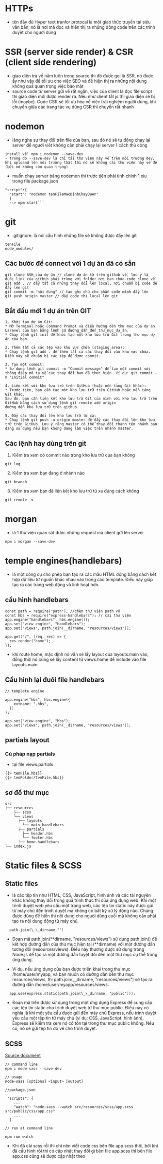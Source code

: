 # HTTPs

- tên đầy đủ Hyper text tranfor protocal là một giao thức truyền tải siêu văn bản, nó là nơi mà đọc và hiển thị ra những dòng code trên các trình duyệt cho người dùng

# SSR (server side render) & CSR (client side rendering)

- giao diện trả về nằm luôn trong source thì đó được gọi là SSR, nó được ấy như vậy để tối ưu cho việc SEO và để hiện thị ra những nội dung không quá quan trọng việc bảo mật
- source code từ server gửi về rất ngắn, việc của client là đọc file script thì giao diện mới được render ra. Nếu như client tắt js thì giao diện sẽ bị lỗi (maybe). Code CSR sẽ tối ưu hóa về việc trải nghiệm người dùng, khi chuyển giữa các trang tác vụ dùng CSR thì chuyển rất nhanh

# nodemon

- lắng nghe sự thay đổi trên file của bạn, sau đó nó sẽ tự động chạy lại server để người viết không cần phải chạy lại server 1 cách thủ công

```
install về: npm i nodemon --save-dev
- trong đó --save-dev là chỉ tải thư viện này về trên môi trường dev, khi uploand lên môi trường thật thì nó sẽ không cài thư viện này về để (bởi nó không còn quan trọng)
```

- muốn chạy server bằng nodemon thì trước tiên phải tinh chỉnh 1 xíu trong file package.json

````
"script":{
  "start": "nodemon tenFileMacDinhChayDuAn"
  }
  --> npm start```
````

# git

- .gitignore: là nơi cấu hình những file sẽ không được đẩy lên git

```
tenFile
node_modules/
```

## Các bước để connect với 1 dự án đã có sẵn

```
git clone SSH_của dự án // clone dự án từ trên github về, lưu ý là đuôi link của github phải trùng với folder nơi bạn chứa code clone về
git add . // đẩy tất cả những thay đổi lên local, nơi chuẩn bị code để đẩy lên git
git commit -m "nội dung" // tạo ghi chú cho phần code mình đẩy lên
git push origin master // đẩy code thì local lên git
```

## Bắt đầu mới 1 dự án trên GIT

```
1. Khởi tạo dự án Git:
* Mở Terminal hoặc Command Prompt và điều hướng đến thư mục của dự án Laravel của bạn bằng lệnh cd đường_dẫn_đến_thư_mục_dự_án.
* Chạy lệnh git init để khởi tạo một kho lưu trữ Git trong thư mục dự án của bạn.

2. Thêm tất cả các tệp vào khu vực chứa (staging area):
* Chạy lệnh git add . để thêm tất cả các thay đổi vào khu vực chứa. Điều này sẽ chuẩn bị các tệp để được commit.

3. Tạo một commit:
* Sử dụng lệnh git commit -m "Commit message" để tạo một commit với thông điệp mô tả về các thay đổi bạn đã thực hiện. Ví dụ: git commit -m "Initial commit"

4. Liên kết với kho lưu trữ trên GitHub (hoặc nền tảng Git khác):
* Trước tiên, bạn cần tạo một kho lưu trữ trên GitHub hoặc nền tảng Git khác.
Sau đó, bạn cần liên kết kho lưu trữ Git của mình với kho lưu trữ trên GitHub bằng cách sử dụng lệnh git remote add origin đường_dẫn_kho_lưu_trữ_trên_github.

5. Đẩy các thay đổi lên kho lưu trữ từ xa:
* Chạy lệnh git push -u origin master để đẩy các thay đổi lên kho lưu trữ trên GitHub. Lưu ý rằng master có thể thay đổi thành tên nhánh bạn đang sử dụng nếu bạn không đang làm việc trên nhánh master.
```

## Các lệnh hay dùng trên git

1. Kiểm tra xem có commit nào trong kho lưu trữ của bạn không

```
git log
```

2. Kiểm tra xem bạn đang ở nhánh nào

```
git branch
```

3. Kiểm tra xem bạn đã liên kết kho lưu trữ từ xa đúng cách không

```
git remote -v
```

# morgan

- là 1 thư viện quan sát được những request mà client gửi lên server

```
npm i morgan --save-dev
```

# temple engines(handlebars)

- là một công cụ cho phép bạn tạo ra các mẫu HTML động bằng cách kết hợp dữ liệu từ nguồn khác nhau vào trong các template. Điều này giúp tạo ra các trang web động và linh hoạt hơn.

## cấu hình handlebars

```
const path = require("path"); //chèn thư viện path vô
const hbs = require("express-handlebars"); // cài thư viện
app.engine("handlebars", hbs.engine());
app.set("view engine", "handlebars");
app.set("views", path.join(__dirname, "resources/views"));

app.get("/", (req, res) => {
  res.render("home");
});
```

- khi route home, mặc định nó vẫn sẽ lấy layout của layouts.main vào, đồng thời nó cũng sẽ lấy content từ views.home để include vào file layouts.main

## Cấu hình lại đuôi file handlebars

```
// templete engine

app.engine("hbs", hbs.engine({
    extname: ".hbs",
  })
);

app.set("view engine", "hbs");
app.set("views", path.join(__dirname, "resources/views"));
```

## partials layout

### Cú pháp nạp partials

- tại file views.partials

```
{{> tenFile.hbs}}
{{> tenFolder/tenFile.hbs}}
```

## sơ đồ thư mục

```
src
├── resources
    ├── scss
    └── views
      ├── layouts
        └── main.handlebars
      ├── partials
        ├── header.hbs
        └── footer.hbs
      └── home.handlebars
└── index.js
```

# Static files & SCSS

## Static files

- là các tệp tin như HTML, CSS, JavaScript, hình ảnh và các tài nguyên khác không thay đổi trong quá trình thực thi của ứng dụng web. Khi một trình duyệt web yêu cầu một trang web, các tệp tin static này được gửi từ máy chủ đến trình duyệt mà không có bất kỳ xử lý động nào. Chúng được dùng để hiển thị nội dung cho người dùng cuối mà không cần phải tạo ra nội dung động từ máy chủ.

```
  path.join(\_\_dirname,"")
```

- Đoạn mã path.join(**dirname, "resources/views") sử dụng path.join() để kết hợp đường dẫn của thư mục hiện tại (**dirname) với một đường dẫn tương đối (resources/views). Điều này thường được sử dụng trong Node.js để tạo ra một đường dẫn tuyệt đối đến một thư mục cụ thể trong ứng dụng.

- Ví dụ, nếu ứng dụng của bạn được triển khai trong thư mục /home/user/myapp, và bạn muốn có đường dẫn đến thư mục resources/views, thì path.join(\_\_dirname, "resources/views") sẽ tạo ra đường dẫn /home/user/myapp/resources/views.

```
  app.use(express.static(path.join(\_\_dirname, "public")));
```

- Đoạn mã trên được sử dụng trong một ứng dụng Express để cung cấp các tệp tin static cho trình duyệt web từ thư mục public. Điều này có nghĩa là khi một yêu cầu được gửi đến máy chủ Express, nếu trình duyệt yêu cầu một tệp tin từ máy chủ (ví dụ: CSS, JavaScript, hình ảnh), Express sẽ kiểm tra xem nó có tồn tại trong thư mục public không. Nếu có, nó sẽ gửi tệp tin đó về cho trình duyệt.

## SCSS

[Source document](https://www.npmjs.com/package/node-sass)

```
// command line
npm i node-sass --save-dev

// usage
node-sass [options] <input> [output]

//package.json

 "scripts": {
    ...
    "watch": "node-sass --watch src/resources/scss/app.scss src/public/css/app.css"
    ...
  }

// run at command line

npm run watch
```

- Khi đã cài scss rồi thì chỉ nên viết code css bên file app.scss thôi, bởi khi đã cấu hình rồi thì có cập nhật thay đổi gì bên file app.scss thì bên file app.css cũng sẽ được cập nhật theo
